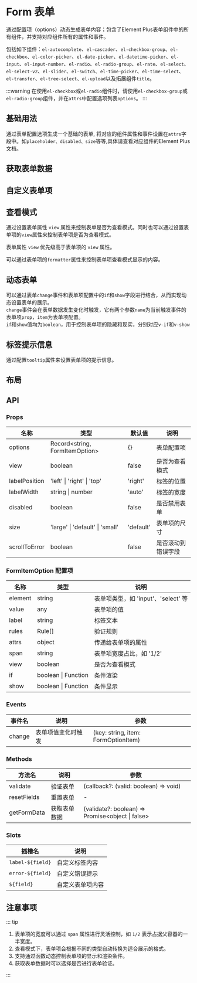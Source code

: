# Form 表单

通过配置项（options）动态生成表单内容；包含了Element Plus表单组件中的所有组件，并支持对应组件所有的属性和事件。

包括如下组件：`el-autocomplete`、`el-cascader`、`el-checkbox-group`、`el-checkbox`、`el-color-picker`、`el-date-picker`、`el-datetime-picker`、`el-input`、`el-input-number`、`el-radio`、`el-radio-group`、`el-rate`、`el-select`、`el-select-v2`、`el-slider`、`el-switch`、`el-time-picker`、`el-time-select`、`el-transfer`、`el-tree-select`、`el-upload`以及拓展组件`title`。

:::warning
在使用`el-checkbox`或`el-radio`组件时，请使用`el-checkbox-group`或`el-radio-group`组件，并在`attrs`中配置选项列表`options`。
:::

## 基础用法

通过表单配置选项生成一个基础的表单, 将对应的组件属性和事件设置在`attrs`字段中。如`placeholder、disabled、size`等等,具体请查看对应组件的Element Plus文档。

<preview path="../demo/form/basic.vue"></preview>

## 获取表单数据

<preview path="../demo/form/form-data.vue"></preview>

## 自定义表单项

<preview path="../demo/form/slot.vue"></preview>

## 查看模式

通过设置表单属性 `view` 属性来控制表单是否为查看模式。同时也可以通过设置表单项的`view`属性来控制表单项是否为查看模式。

表单属性 `view` 优先级高于表单项的 `view` 属性。

可以通过表单项的`formatter`属性来控制表单项查看模式显示的内容。

<preview path="../demo/form/view.vue"></preview>

## 动态表单

可以通过表单`change`事件和表单项配置中的`if`和`show`字段进行结合，从而实现动态设置表单的展示。<br/>
`change`事件会在表单数据发生变化时触发，它有两个参数`name`为当前触发事件的表单项`prop`，`item`为表单项配置。<br/>
`if`和`show`值均为`boolean`，用于控制表单项的隐藏和现实，分别对应`v-if`和`v-show`

<preview path="../demo/form/dynamic.vue"></preview>

## 标签提示信息

通过配置`tooltip`属性来设置表单项的提示信息。

<preview path="../demo/form/tooltip.vue"></preview>

## 布局

## API

### Props

| 名称          | 类型                            | 默认值    | 说明               |
| ------------- | ------------------------------- | --------- | ------------------ |
| options       | Record<string, FormItemOption>  | {}        | 表单配置项         |
| view          | boolean                         | false     | 是否为查看模式     |
| labelPosition | 'left' \| 'right' \| 'top'      | 'right'   | 标签的位置         |
| labelWidth    | string \| number                | 'auto'    | 标签的宽度         |
| disabled      | boolean                         | false     | 是否禁用表单       |
| size          | 'large' \| 'default' \| 'small' | 'default' | 表单项的尺寸       |
| scrollToError | boolean                         | false     | 是否滚动到错误字段 |

### FormItemOption 配置项

| 名称    | 类型                | 说明                                |
| ------- | ------------------- | ----------------------------------- |
| element | string              | 表单项类型，如 'input'、'select' 等 |
| value   | any                 | 表单项的值                          |
| label   | string              | 标签文本                            |
| rules   | Rule[]              | 验证规则                            |
| attrs   | object              | 传递给表单项的属性                  |
| span    | string              | 表单项宽度占比，如 '1/2'            |
| view    | boolean             | 是否为查看模式                      |
| if      | boolean \| Function | 条件渲染                            |
| show    | boolean \| Function | 条件显示                            |

### Events

| 事件名 | 说明               | 参数                                |
| ------ | ------------------ | ----------------------------------- |
| change | 表单项值变化时触发 | (key: string, item: FormOptionItem) |

### Methods

| 方法名      | 说明         | 参数                                             |
| ----------- | ------------ | ------------------------------------------------ |
| validate    | 验证表单     | (callback?: (valid: boolean) => void)            |
| resetFields | 重置表单     | -                                                |
| getFormData | 获取表单数据 | (validate?: boolean) => Promise<object \| false> |

### Slots

| 插槽名           | 说明             |
| ---------------- | ---------------- |
| `label-${field}` | 自定义标签内容   |
| `error-${field}` | 自定义错误提示   |
| `${field}`       | 自定义表单项内容 |

## 注意事项

::: tip

1. 表单项的宽度可以通过 `span` 属性进行灵活控制，如 `1/2` 表示占据父容器的一半宽度。
2. 查看模式下，表单项会根据不同的类型自动转换为适合展示的格式。
3. 支持通过函数动态控制表单项的显示和渲染条件。
4. 获取表单数据时可以选择是否进行表单验证。

:::
